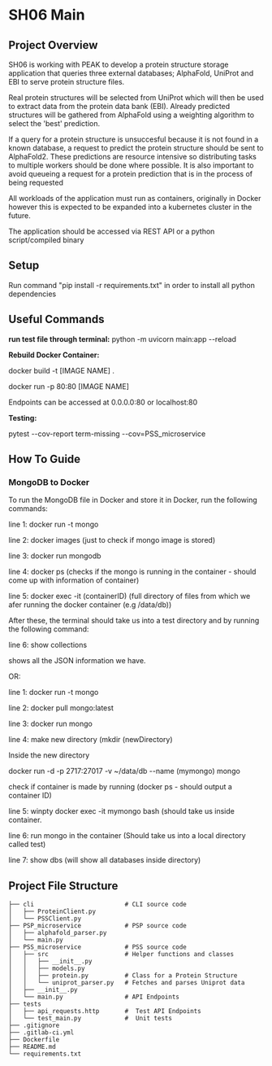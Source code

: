# SH06 Main


## Project Overview
SH06 is working with PEAK to develop a protein structure storage application that queries three external databases; AlphaFold, UniProt and EBI to serve protein structure files. 

Real protein structures will be selected from UniProt which will then be used to extract data from the protein data bank (EBI).
Already predicted structures will be gathered from AlphaFold using a weighting algorithm to select the 'best' prediction.

If a query for a protein structure is unsuccesful because it is not found in a known database, a request to predict the protein structure should be sent to AlphaFold2. These predictions are resource intensive so distributing tasks to multiple workers should be done where possible. It is also important to avoid queueing a request for a protein prediction that is in the process of being requested

All workloads of the application must run as containers, originally in Docker however this is expected to be expanded into a kubernetes cluster in the future.

The application should be accessed via REST API or a python script/compiled binary

## Setup
Run command "pip install -r requirements.txt" in order to install all python dependencies

## Useful Commands

**run test file through terminal:** python -m uvicorn main:app --reload

**Rebuild Docker Container:**

docker build -t [IMAGE NAME] .

docker run -p 80:80 [IMAGE NAME]

Endpoints can be accessed at 0.0.0.0:80 or localhost:80

**Testing:** 

pytest --cov-report term-missing --cov=PSS_microservice

## How To Guide

### MongoDB to Docker

To run the MongoDB file in Docker and store it in Docker, run the following commands:

line 1: docker run -t mongo 

line 2: docker images (just to check if mongo image is stored)

line 3: docker run mongodb 

line 4: docker ps (checks if the mongo is running in the container - should come up with information of container)

line 5: docker exec -it (containerID) (full directory of files from which we afer running the docker container (e.g /data/db))

After these, the terminal should take us into a test directory and by running the following command:

line 6: show collections 

shows all the JSON information we have.

OR:

line 1: docker run -t mongo

line 2: docker pull mongo:latest

line 3: docker run mongo

line 4: make new directory (mkdir (newDirectory)

Inside the new directory

docker run -d -p 2717:27017 -v ~/data/db --name (mymongo) mongo

check if container is made by running (docker ps - should output a container ID)

line 5: winpty docker exec -it mymongo bash (should take us inside container.

line 6: run mongo in the container
(Should take us into a local directory called test)

line 7: show dbs (will show all databases inside directory)

## Project File Structure


    ├── cli                         # CLI source code
    │   ├── ProteinClient.py
    │   └── PSSClient.py
    ├── PSP_microservice            # PSP source code
    │   ├── alphafold_parser.py
    │   └── main.py
    ├── PSS_microservice            # PSS source code
    │   ├── src                     # Helper functions and classes
    │   │   ├── __init__.py   
    │   │   ├── models.py   
    │   │   ├── protein.py          # Class for a Protein Structure
    │   │   └── uniprot_parser.py   # Fetches and parses Uniprot data
    │   ├── __init__.py   
    │   └── main.py                 # API Endpoints
    ├── tests
    │   ├── api_requests.http       #  Test API Endpoints
    │   └── test_main.py            #  Unit tests
    ├── .gitignore          
    ├── .gitlab-ci.yml   
    ├── Dockerfile   
    ├── README.md
    └── requirements.txt    

